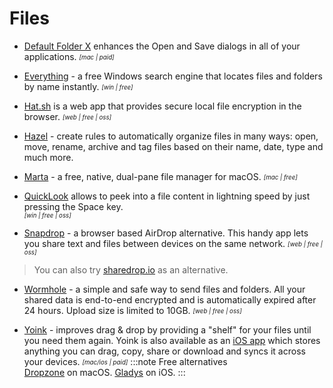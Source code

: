 # Files

- [Default Folder X](https://www.stclairsoft.com/DefaultFolderX/) enhances the Open and Save dialogs in all of your applications. <sub><sup>*[mac | paid]*</sup></sub>

- [Everything](https://www.voidtools.com) - a free Windows search engine that locates files and folders by name instantly. <sub><sup>*[win | free]*</sup></sub>

- [Hat.sh](https://hat.sh/) is a web app that provides secure local file encryption in the browser. <sub><sup>*[web | free | oss]*</sup></sub>

- [Hazel](https://www.noodlesoft.com/) - create rules to automatically organize files in many ways: open, move, rename, archive and tag files based on their name, date, type and much more.

- [Marta](https://marta.yanex.org) - a free, native, dual-pane file manager for macOS. <sub><sup>*[mac | free]*</sup></sub>

- [QuickLook](https://pooi.moe/QuickLook/) allows to peek into a file content in lightning speed by just pressing the Space key.<br/><sub><sup>*[win | free | oss]*</sup></sub>

- [Snapdrop](https://snapdrop.net/) - a browser based AirDrop alternative. This handy app lets you share text and files between devices on the same network. <sub><sup>*[web | free | oss]*</sup></sub>
> You can also try [sharedrop.io](https://www.sharedrop.io/) as an alternative.

- [Wormhole](https://wormhole.app/) - a simple and safe way to send files and folders. All your shared data is end-to-end encrypted and is automatically expired after 24 hours. Upload size is limited to 10GB. <sub><sup>*[web | free | oss]*</sup></sub>

- [Yoink](https://eternalstorms.at/yoink/mac/) - improves drag & drop by providing a "shelf" for your files until you need them again. Yoink is also available as an [iOS app](https://apps.apple.com/app/yoink-improved-drag-and-drop/id1260915283?mt=8&at=1001l8pT) which stores anything you can drag, copy, share or download and syncs it across your devices. <sub><sup>*[mac/ios | paid]*</sup></sub>
  :::note Free alternatives  
  [Dropzone](https://apps.apple.com/in/app/dropzone-4/id1485052491?mt=12) on macOS.
  [Gladys](https://apps.apple.com/us/app/gladys/id1257526927) on iOS.
  :::
